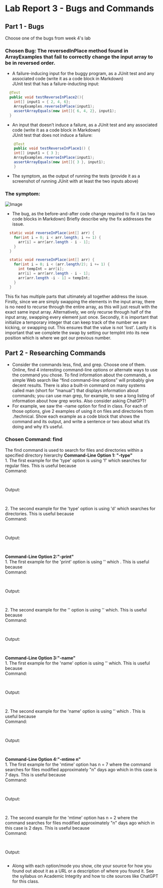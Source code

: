 # Lab Report 3 - Bugs and Commands
## Part 1 - Bugs
Choose one of the bugs from week 4's lab
### Chosen Bug: The reversedInPlace method found in ArrayExamples that fail to correctly change the input array to be in reversed order.
- A failure-inducing input for the buggy program, as a JUnit test and any associated code (write it as a code block in Markdown)
<br>JUnit test that has a failure-inducting input:
``` java
  @Test
  public void testReverseInPlace2(){
    int[] input1 = { 2, 4, 6};
    ArrayExamples.reverseInPlace(input1);
    assertArrayEquals(new int[]{ 6, 4, 2}, input1);
  }
```
- An input that doesn’t induce a failure, as a JUnit test and any associated code (write it as a code block in Markdown)
<br>JUnit test that does not induce a failure: 
``` java
	@Test 
	public void testReverseInPlace1() {
    int[] input1 = { 3 };
    ArrayExamples.reverseInPlace(input1);
    assertArrayEquals(new int[]{ 3 }, input1);
	}
```
- The symptom, as the output of running the tests (provide it as a screenshot of running JUnit with at least the two inputs above)
### The symptom:
![Image]()
- The bug, as the before-and-after code change required to fix it (as two code blocks in Markdown)
Briefly describe why the fix addresses the issue.
``` java
  static void reverseInPlace(int[] arr) {
    for(int i = 0; i < arr.length; i += 1) {
      arr[i] = arr[arr.length - i - 1];
    }
  }
```
``` java
  static void reverseInPlace(int[] arr) {
    for(int i = 0; i < (arr.length/2); i += 1) {
      int tempInt = arr[i];
      arr[i] = arr[arr.length - i - 1];
      arr[arr.length -i - 1] = tempInt;
    }
  }
```
This fix has multiple parts that ultimately all together address the issue. Firstly, since we are simply swapping the elements in the input array, there is no need to recurse through the entire array, as this will just result with the exact same input array. Alternatively, we only recurse through half of the input array, swapping every element just once. Secondly, it is important that initialize a temporary integer that can keep track of the number we are kicking, or swapping out. This ensures that the value is not 'lost'. Lastly it is important that we complete the swap by setting our tempInt into its new position which is where we got our previous number.
## Part 2 - Researching Commands
- Consider the commands less, find, and grep. Choose one of them. Online, find 4 interesting command-line options or alternate ways to use the command you chose. To find information about the commands, a simple Web search like “find command-line options” will probably give decent results. There is also a built-in command on many systems called man (short for “manual”) that displays information about commands; you can use man grep, for example, to see a long listing of information about how grep works. Also consider asking ChatGPT!
- For example, we saw the -name option for find in class. For each of those options, give 2 examples of using it on files and directories from ./technical. Show each example as a code block that shows the command and its output, and write a sentence or two about what it’s doing and why it’s useful.
### Chosen Command: find
The find command is used to search for files and directories within a specified directory hierarchy
__Command-Line Option 1: "-type"__
<br>1. The first example for the 'type' option is using 'f' which searches for regular files. This is useful because 
<br>Command:
```
```
<br>Output:
```
```
<br>2. The second example for the 'type' option is using 'd' which searches for directories. This is useful because 
<br>Command:
```
```
<br>Output:
```
```
<br> __Command-Line Option 2:"-print"__
<br>1. The first example for the 'print' option is using '' which . This is useful because 
<br>Command:
```
```
<br>Output:
```
```
<br>2. The second example for the '' option is using '' which. This is useful because 
<br>Command:
```
```
<br>Output:
```
```
<br> __Command-Line Option 3:"-name"__
<br>1. The first example for the 'name' option is using '' which. This is useful because 
<br>Command:
```
```
<br>Output:
```
```
<br>2. The second example for the 'name' option is using '' which . This is useful because 
<br>Command:
```
```
<br>Output:
```
```
<br> __Command-Line Option 4:"-mtime n"__
<br>1. The first example for the 'mtime' option has n = 7 where the command searches for files modified approximately "n" days ago which in this case is 7 days. This is useful because 
<br>Command:
```
```
<br>Output:
```
```
<br>2. The second example for the 'mtime' option has n = 2 where the command searches for files modified approximately "n" days ago which in this case is 2 days. This is useful because 
<br>Command:
```
```
<br>Output:
```
```
- Along with each option/mode you show, cite your source for how you found out about it as a URL or a description of where you found it. See the syllabus on Academic Integrity and how to cite sources like ChatGPT for this class.
